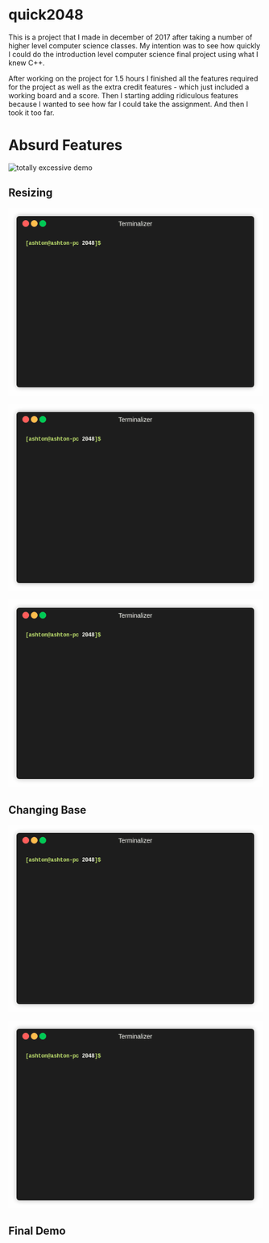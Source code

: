 # quick2048

This is a project that I made in december of 2017 after taking a
number of higher level computer science classes. My intention was to
see how quickly I could do the introduction level computer science
final project using what I knew C++.

After working on the project for 1.5 hours I finished all the 
features required for the project as well as the extra credit
features - which just included a working board and a score. Then I
starting adding ridiculous features because I wanted to see how
far I could take the assignment. And then I took it too far.

# Absurd Features

![totally excessive demo](readme/absurd.gif)

## Resizing

![resizing demo](readme/resizing1.gif)

![resizing demo](readme/resizing2.gif)

![resizing demo](readme/resizing3.gif)

## Changing Base 

![resizing demo](readme/changing_base1.gif)

![resizing demo](readme/changing_base2.gif)

## Final Demo